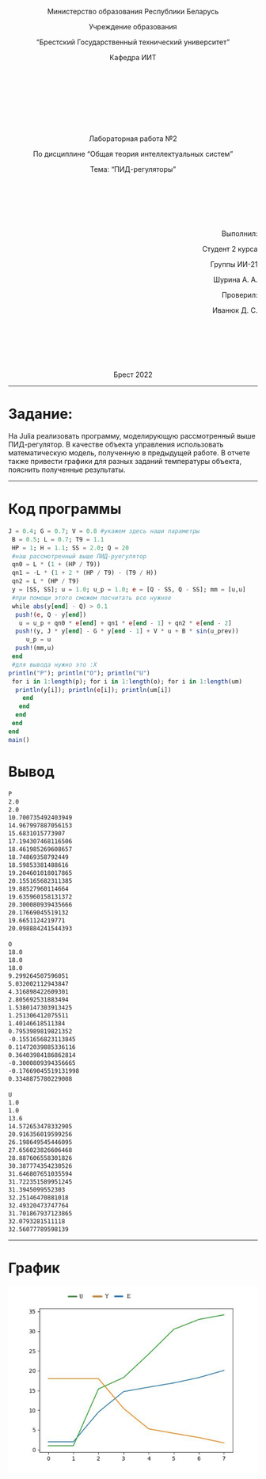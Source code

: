 <p align="center"> Министерство образования Республики Беларусь</p>
<p align="center">Учреждение образования</p>
<p align="center">“Брестский Государственный технический университет”</p>
<p align="center">Кафедра ИИТ</p>
<br><br><br><br><br><br><br>
<p align="center">Лабораторная работа №2</p>
<p align="center">По дисциплине “Общая теория интеллектуальных систем”</p>
<p align="center">Тема: “ПИД-регуляторы”</p>
<br><br><br><br><br>
<p align="right">Выполнил:</p>
<p align="right">Студент 2 курса</p>
<p align="right">Группы ИИ-21</p>
<p align="right">Шурина А. А.</p>
<p align="right">Проверил:</p>
<p align="right">Иванюк Д. С.</p>
<br><br><br><br><br>
<p align="center">Брест 2022</p>


---
# Задание: #
На Julia реализовать программу, моделирующую рассмотренный выше ПИД-регулятор. В качестве объекта управления использовать математическую модель, полученную в предыдущей работе. В отчете также привести графики для разных заданий температуры объекта, пояснить полученные результаты.

---
# Код программы #
```julia
J = 0.4; G = 0.7; V = 0.8 #укажем здесь наши параметры
 B = 0.5; L = 0.7; T9 = 1.1
 HP = 1; H = 1.1; SS = 2.0; Q = 20
 #наш рассмотренный выше ПИД-руегулятор
 qn0 = L * (1 + (HP / T9)) 
 qn1 = -L * (1 + 2 * (HP / T9) - (T9 / H))
 qn2 = L * (HP / T9)
 y = [SS, SS]; u = 1.0; u_p = 1.0; e = [Q - SS, Q - SS]; mm = [u,u]
 #при помощи этого сможем посчитать все нужное
 while abs(y[end] - Q) > 0.1
  push!(e, Q - y[end])
   u = u_p + qn0 * e[end] + qn1 * e[end - 1] + qn2 * e[end - 2]
  push!(y, J * y[end] - G * y[end - 1] + V * u + B * sin(u_prev))
     u_p = u
  push!(mm,u)
 end
 #для вывода нужно это :Х
println("P"); println("O"); println("U")
 for i in 1:length(p); for i in 1:length(o); for i in 1:length(um)
  println(y[i]); println(e[i]); println(um[i])
    end 
   end
  end
 end
end
main()
```

# Вывод #
```
P
2.0
2.0
10.700735492403949
14.967997887056153
15.6831015773907
17.194307468116506
18.461985269608657
18.74869358792449
18.59853381488616
19.204601018017865
20.155165682311385
19.88527960114664
19.635960158131372
20.300080939435666
20.17669045519132
19.6651124219771
20.098884241544393
 
O
18.0
18.0
18.0
9.299264507596051
5.032002112943847
4.316898422609301
2.805692531883494
1.5380147303913425
1.251306412075511
1.40146618511384
0.7953989819821352
-0.1551656823113845
0.11472039885336116
0.36403984186862814
-0.3000809394356665
-0.17669045519131998
0.3348875780229008
 
U
1.0
1.0
13.6
14.572653478332905
20.916356019599256
26.198649545446095
27.656023826606468
28.887606558301826
30.387774354230526
31.646807651035594
31.722351589951245
31.3945099552303
32.25146470881018
32.49320473747764
31.701867937123865
32.0793281511118
32.56077789598139
```
---
# График #
![Линейная](images/picture.png)
